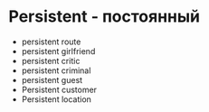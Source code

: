 # Persistent - постоянный




- persistent route
- persistent girlfriend
- persistent critic
- persistent criminal
- persistent guest
- Persistent customer
- Persistent location